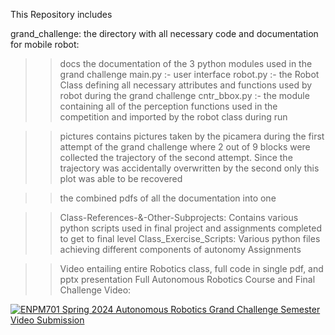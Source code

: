 This Repository includes

grand_challenge: the directory with all necessary code and documentation for mobile robot:

>> docs
>> the documentation of the 3 python modules used in the grand challenge
>> main.py :- user interface
>> robot.py :- the Robot Class defining all necessary attributes and functions used by robot during 
	   	     the grand challenge
>> cntr_bbox.py :- the module containing all of the perception functions used in the competition and
			 imported by the robot class during run

>> pictures
>> contains pictures taken by the picamera during the first attempt of the grand challenge where 2 out of 9 blocks were collected
>> the trajectory of the second attempt. Since the trajectory was accidentally overwritten by the second only this plot was able to be recovered

>> the combined pdfs of all the documentation into one

>> Class-References-&-Other-Subprojects: Contains various python scripts used in final project and assignments completed to get to final level
>> Class_Exercise_Scripts: Various python files achieving different components of autonomy
>> Assignments

>> Video entailing entire Robotics class, full code in single pdf, and pptx presentation
>> Full Autonomous Robotics Course and Final Challenge Video:

[![ENPM701 Spring 2024 Autonomous Robotics Grand Challenge Semester Video Submission](https://img.youtube.com/vi/7_YkX7pjsPA/0.jpg)](https://www.youtube.com/watch?v=7_YkX7pjsPA)